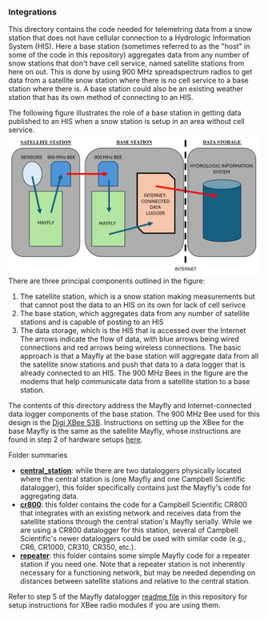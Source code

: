 ### Integrations

This directory contains the code needed for telemetring data from a snow station that does not have cellular connection to a Hydrologic Information System (HIS). Here a base station (sometimes referred to as the "host" in some of the code in this repository) aggregates data from any number of snow stations that don't have cell service, named satellite stations from here on out. This is done by using 900 MHz spreadspectrum radios to get data from a satellite snow station where there is no cell service to a base station where there is. A base station could also be an existing weather station that has its own method of connecting to an HIS.

The following figure illustrates the role of a base station in getting data published to an HIS when a snow station is setup in an area without cell service.
![satellite-base relationship](base_figures/satellite-base-his.png)
There are three principal components outlined in the figure:
1. The satellite station, which is a snow station making measurements but that cannot post the data to an HIS on its own for lack of cell serivce
2. The base station, which aggregates data from any number of satellite stations and is capable of posting to an HIS
3. The data storage, which is the HIS that is accessed over the Internet
The arrows indicate the flow of data, with blue arrows being wired connections and red arrows being wireless connections.
The basic approach is that a Mayfly at the base station will aggregate data from all the satellite snow stations and push that data to a data logger that is already connected to an HIS. The 900 MHz Bees in the figure are the modems that help communicate data from a satellite station to a base station.

The contents of this directory address the Mayfly and Internet-connected data logger components of the base station. The 900 MHz Bee used for this design is the [Digi XBee S3B](https://www.amazon.com/gp/product/B07G1XQ1BS/ref=ppx_yo_dt_b_search_asin_title?ie=UTF8&psc=1). Instructions on setting up the XBee for the base Mayfly is the same as the satellite Mayfly, whose instructions are found in step 2 of hardware setups [here](../mayfly_datalogger/README).

Folder summaries
- **[central_station](central_station)**: while there are two dataloggers physically located where the central station is (one Mayfly and one Campbell Scientific datalogger), this folder specifically contains just the Mayfly's code for aggregating data.
- **[cr800](cr800)**: this folder contains the code for a Campbell Scientific CR800 that integrates with an existing network and receives data from the satellite stations through the central station's Mayfly serially. While we are using a CR800 datalogger for this station, several of Campbell Scientific's newer dataloggers could be used with similar code (e.g., CR6, CR1000, CR310, CR350, etc.).
- **[repeater](repeater)**: this folder contains some simple Mayfly code for a repeater station if you need one. Note that a repeater station is not inherently necessary for a functioning network, but may be needed depending on distances between satellite stations and relative to the central station.

Refer to step 5 of the Mayfly datalogger [readme file](https://github.com/CIROH-Snow/snow_sensing/tree/main/code/mayfly_datalogger) in this repository for setup instructions for XBee radio modules if you are using them.
